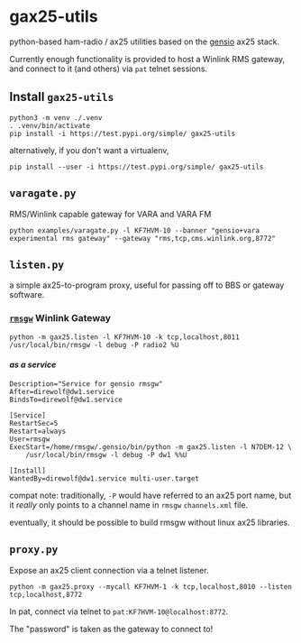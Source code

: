 # gax25-utils

python-based ham-radio / ax25 utilities based on the
[gensio](https://github.com/cminyard/gensio) ax25 stack.

Currently enough functionality is provided to host a Winlink RMS
gateway, and connect to it (and others) via `pat`
telnet sessions.

## Install `gax25-utils`

```
python3 -m venv ./.venv
. .venv/bin/activate
pip install -i https://test.pypi.org/simple/ gax25-utils
```

alternatively, if you don't want a virtualenv,

```
pip install --user -i https://test.pypi.org/simple/ gax25-utils
```

## `varagate.py`

RMS/Winlink capable gateway for VARA and VARA FM

```
python examples/varagate.py -l KF7HVM-10 --banner "gensio+vara experimental rms gateway" --gateway "rms,tcp,cms.winlink.org,8772"
```

## `listen.py`

a simple ax25-to-program proxy, useful for passing off to BBS or
gateway software.

### [`rmsgw`](https://github.com/nwdigitalradio/rmsgw) Winlink Gateway

```
python -m gax25.listen -l KF7HVM-10 -k tcp,localhost,8011 /usr/local/bin/rmsgw -l debug -P radio2 %U
```

#### _as a service_

```
Description="Service for gensio rmsgw"
After=direwolf@dw1.service
BindsTo=direwolf@dw1.service

[Service]
RestartSec=5
Restart=always
User=rmsgw
ExecStart=/home/rmsgw/.gensio/bin/python -m gax25.listen -l N7DEM-12 \
    /usr/local/bin/rmsgw -l debug -P dw1 %%U

[Install]
WantedBy=direwolf@dw1.service multi-user.target
```

compat note: traditionally, `-P` would have referred to an ax25 port name, but
it _really_ only points to a channel name in `rmsgw` `channels.xml` file.

eventually, it should be possible to build rmsgw without linux ax25 libraries.

## `proxy.py`

Expose an ax25 client connection via a telnet listener.

```
python -m gax25.proxy --mycall KF7HVM-1 -k tcp,localhost,8010 --listen tcp,localhost,8772
```

In pat, connect via telnet to `pat:KF7HVM-10@localhost:8772`.

The "password" is taken as the gateway to connect to!
